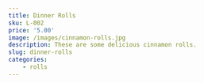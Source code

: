 ```yaml
---
title: Dinner Rolls
sku: L-002
price: '5.00'
image: /images/cinnamon-rolls.jpg
description: These are some delicious cinnamon rolls.
slug: dinner-rolls
categories:
    - rolls
---
```



